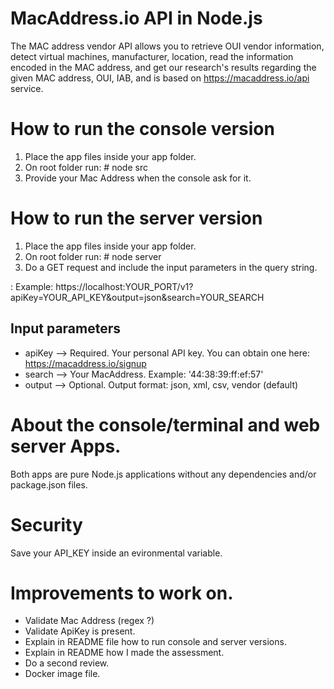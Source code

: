 # MacAddress.io API in Node.js

The MAC address vendor API allows you to retrieve OUI vendor information, detect virtual machines, manufacturer, location, read the information encoded in the MAC address, and get our research's results regarding the given MAC address, OUI, IAB, and is based on https://macaddress.io/api service.

# How to run the console version

1. Place the app files inside your app folder.
2. On root folder run: # node src
3. Provide your Mac Address when the console ask for it.

# How to run the server version

1. Place the app files inside your app folder.
2. On root folder run: # node server
3. Do a GET request and include the input parameters in the query string.

: Example: https://localhost:YOUR_PORT/v1?apiKey=YOUR_API_KEY&output=json&search=YOUR_SEARCH

## Input parameters

- apiKey --> Required. Your personal API key. You can obtain one here: https://macaddress.io/signup
- search --> Your MacAddress. Example: '44:38:39:ff:ef:57'
- output --> Optional. Output format: json, xml, csv, vendor (default)

# About the console/terminal and web server Apps.

Both apps are pure Node.js applications without any dependencies and/or package.json files.

# Security

Save your API_KEY inside an evironmental variable.

# Improvements to work on.

- Validate Mac Address (regex ?)
- Validate ApiKey is present.
- Explain in README file how to run console and server versions.
- Explain in README how I made the assessment.
- Do a second review.
- Docker image file.
